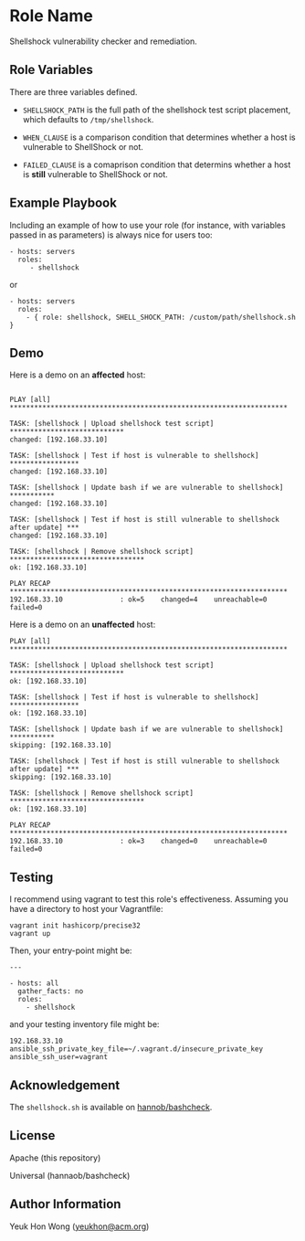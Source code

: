 Role Name
=========

Shellshock vulnerability checker and remediation.

Role Variables
--------------

There are three variables defined.

* ``SHELLSHOCK_PATH`` is the full path of the shellshock test script placement,
which defaults to ``/tmp/shellshock``.

* ``WHEN_CLAUSE`` is a comparison condition that determines whether
a host is vulnerable to ShellShock or not.

* ``FAILED_CLAUSE`` is a comaprison condition that determins whether a host is **still**
vulnerable to ShellShock or not.

Example Playbook
----------------

Including an example of how to use your role (for instance, with variables passed in as parameters) is always nice for users too:

    - hosts: servers
      roles:
         - shellshock

or

    - hosts: servers
      roles:
        - { role: shellshock, SHELL_SHOCK_PATH: /custom/path/shellshock.sh }


Demo
----

Here is a demo on an **affected** host:

```

PLAY [all] ********************************************************************

TASK: [shellshock | Upload shellshock test script] ****************************
changed: [192.168.33.10]

TASK: [shellshock | Test if host is vulnerable to shellshock] *****************
changed: [192.168.33.10]

TASK: [shellshock | Update bash if we are vulnerable to shellshock] ***********
changed: [192.168.33.10]

TASK: [shellshock | Test if host is still vulnerable to shellshock after update] ***
changed: [192.168.33.10]

TASK: [shellshock | Remove shellshock script] *********************************
ok: [192.168.33.10]

PLAY RECAP ********************************************************************
192.168.33.10              : ok=5    changed=4    unreachable=0    failed=0
```

Here is a demo on an **unaffected** host:

```
PLAY [all] ********************************************************************

TASK: [shellshock | Upload shellshock test script] ****************************
ok: [192.168.33.10]

TASK: [shellshock | Test if host is vulnerable to shellshock] *****************
ok: [192.168.33.10]

TASK: [shellshock | Update bash if we are vulnerable to shellshock] ***********
skipping: [192.168.33.10]

TASK: [shellshock | Test if host is still vulnerable to shellshock after update] ***
skipping: [192.168.33.10]

TASK: [shellshock | Remove shellshock script] *********************************
ok: [192.168.33.10]

PLAY RECAP ********************************************************************
192.168.33.10              : ok=3    changed=0    unreachable=0    failed=0
```

Testing
-------

I recommend using vagrant to test this role's effectiveness. Assuming you have
a directory to host your Vagrantfile:

```
vagrant init hashicorp/precise32
vagrant up
```

Then, your entry-point might be:

```
---

- hosts: all
  gather_facts: no
  roles:
    - shellshock
```

and your testing inventory file might be:

```
192.168.33.10 ansible_ssh_private_key_file=~/.vagrant.d/insecure_private_key ansible_ssh_user=vagrant
```

Acknowledgement
---------------

The ``shellshock.sh`` is available on
[hannob/bashcheck](https://github.com/hannob/bashcheck).

License
-------

Apache (this repository)

Universal (hannaob/bashcheck)

Author Information
------------------

Yeuk Hon Wong (yeukhon@acm.org)
